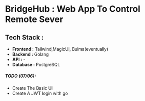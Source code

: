 # BridgeHub : Web App To Control Remote Sever

## Tech Stack : 
- **Frontend :** Tailwind,MagicUI, Bulma(eventually)
- **Backend :** Golang 
- **API :** -
- **Database :** PostgreSQL
##### TODO (07/06): 

- Create The Basic UI
- Create A JWT login with go 

